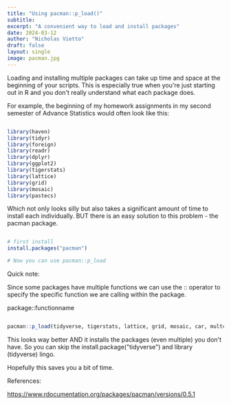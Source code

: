 ```yaml
---
title: "Using pacman::p_load()"
subtitle: 
excerpt: "A convenient way to load and install packages"
date: 2024-03-12
author: "Nicholas Vietto"
draft: false
layout: single
image: pacman.jpg
---
```


Loading and installing multiple packages can take up time and space at the beginning of your scripts. This is especially true when you're just starting out in R and you don't really understand what each package does. 



For example, the beginning of my homework assignments in my second semester of Advance Statistics would often look like this:

``` r

library(haven)
library(tidyr)
library(foreign)
library(readr)
library(dplyr)
library(ggplot2)
library(tigerstats)
library(lattice)
library(grid)
library(mosaic)
library(pastecs)


``` 


Which not only looks silly but also takes a significant amount of time to install each individually. BUT there is an easy solution to this problem - the pacman package. 



``` r

# first install 
install.packages("pacman")

# Now you can use pacman::p_load


```

Quick note: 

Since some packages have multiple functions we can use the :: operator to specify the specific function we are calling within the package. 

package::functionname
 
 
 
 ``` r
 
 pacman::p_load(tidyverse, tigerstats, lattice, grid, mosaic, car, multcomp)
 
 ```
 
This looks way better AND it installs the packages (even multiple) you don't have. So you can skip the install.package("tidyverse") and library (tidyverse) lingo.




Hopefully this saves you a bit of time. 


References: 

https://www.rdocumentation.org/packages/pacman/versions/0.5.1


